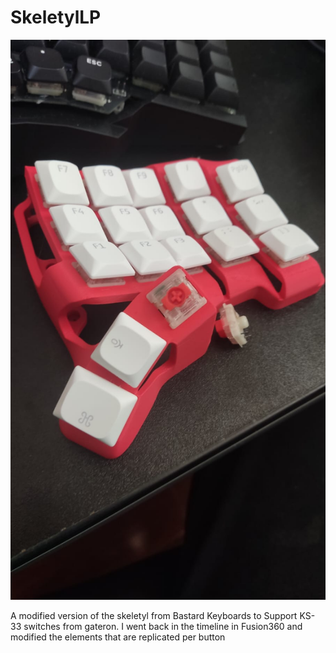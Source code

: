 ﻿# SkeletylLP

![Project Image](Images/SwitchMounted.jpg)

A modified version of the skeletyl from Bastard Keyboards to Support KS-33 switches from gateron. I went back in the timeline in Fusion360 and modified the elements that are replicated per button
